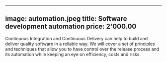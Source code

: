 
---
image: automation.jpeg
title: Software development automation
price: 2'000.00
---

Continuous Integration and Continuous Delivery can help to build and deliver quality software in a reliable way. We will cover a set of principles and techniques that allow you to have control over the release process and its automation while keeping an eye on efficiency, costs and risks.